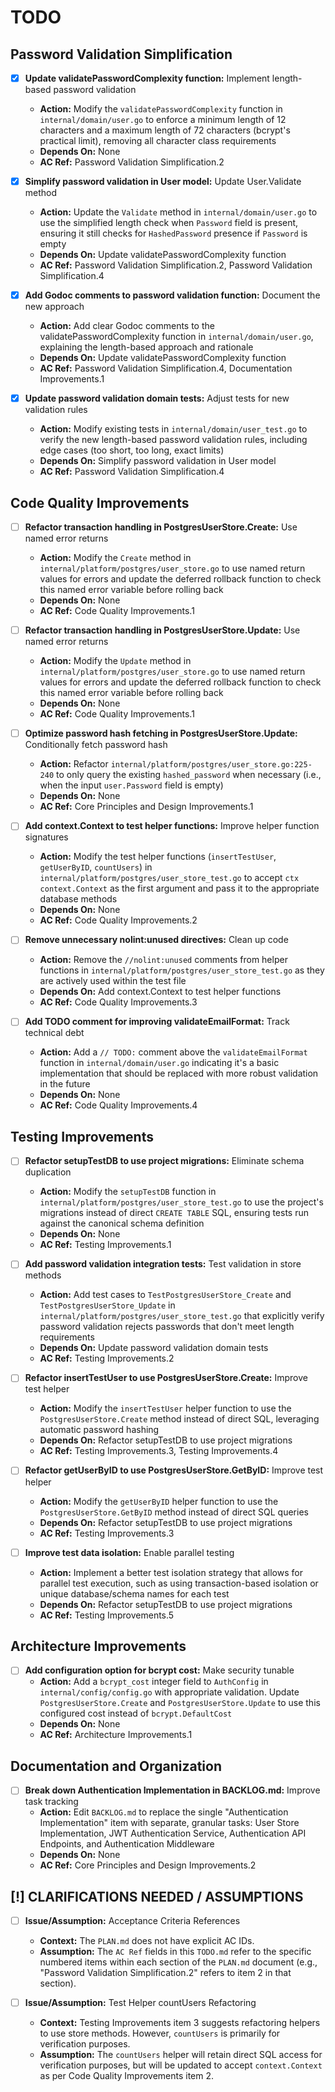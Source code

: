 # TODO

## Password Validation Simplification

- [x] **Update validatePasswordComplexity function:** Implement length-based password validation
  - **Action:** Modify the `validatePasswordComplexity` function in `internal/domain/user.go` to enforce a minimum length of 12 characters and a maximum length of 72 characters (bcrypt's practical limit), removing all character class requirements
  - **Depends On:** None
  - **AC Ref:** Password Validation Simplification.2

- [x] **Simplify password validation in User model:** Update User.Validate method
  - **Action:** Update the `Validate` method in `internal/domain/user.go` to use the simplified length check when `Password` field is present, ensuring it still checks for `HashedPassword` presence if `Password` is empty
  - **Depends On:** Update validatePasswordComplexity function
  - **AC Ref:** Password Validation Simplification.2, Password Validation Simplification.4

- [x] **Add Godoc comments to password validation function:** Document the new approach
  - **Action:** Add clear Godoc comments to the validatePasswordComplexity function in `internal/domain/user.go`, explaining the length-based approach and rationale
  - **Depends On:** Update validatePasswordComplexity function
  - **AC Ref:** Password Validation Simplification.4, Documentation Improvements.1

- [x] **Update password validation domain tests:** Adjust tests for new validation rules
  - **Action:** Modify existing tests in `internal/domain/user_test.go` to verify the new length-based password validation rules, including edge cases (too short, too long, exact limits)
  - **Depends On:** Simplify password validation in User model
  - **AC Ref:** Password Validation Simplification.4

## Code Quality Improvements

- [ ] **Refactor transaction handling in PostgresUserStore.Create:** Use named error returns
  - **Action:** Modify the `Create` method in `internal/platform/postgres/user_store.go` to use named return values for errors and update the deferred rollback function to check this named error variable before rolling back
  - **Depends On:** None
  - **AC Ref:** Code Quality Improvements.1

- [ ] **Refactor transaction handling in PostgresUserStore.Update:** Use named error returns
  - **Action:** Modify the `Update` method in `internal/platform/postgres/user_store.go` to use named return values for errors and update the deferred rollback function to check this named error variable before rolling back
  - **Depends On:** None
  - **AC Ref:** Code Quality Improvements.1

- [ ] **Optimize password hash fetching in PostgresUserStore.Update:** Conditionally fetch password hash
  - **Action:** Refactor `internal/platform/postgres/user_store.go:225-240` to only query the existing `hashed_password` when necessary (i.e., when the input `user.Password` field is empty)
  - **Depends On:** None
  - **AC Ref:** Core Principles and Design Improvements.1

- [ ] **Add context.Context to test helper functions:** Improve helper function signatures
  - **Action:** Modify the test helper functions (`insertTestUser`, `getUserByID`, `countUsers`) in `internal/platform/postgres/user_store_test.go` to accept `ctx context.Context` as the first argument and pass it to the appropriate database methods
  - **Depends On:** None
  - **AC Ref:** Code Quality Improvements.2

- [ ] **Remove unnecessary nolint:unused directives:** Clean up code
  - **Action:** Remove the `//nolint:unused` comments from helper functions in `internal/platform/postgres/user_store_test.go` as they are actively used within the test file
  - **Depends On:** Add context.Context to test helper functions
  - **AC Ref:** Code Quality Improvements.3

- [ ] **Add TODO comment for improving validateEmailFormat:** Track technical debt
  - **Action:** Add a `// TODO:` comment above the `validateEmailFormat` function in `internal/domain/user.go` indicating it's a basic implementation that should be replaced with more robust validation in the future
  - **Depends On:** None
  - **AC Ref:** Code Quality Improvements.4

## Testing Improvements

- [ ] **Refactor setupTestDB to use project migrations:** Eliminate schema duplication
  - **Action:** Modify the `setupTestDB` function in `internal/platform/postgres/user_store_test.go` to use the project's migrations instead of direct `CREATE TABLE` SQL, ensuring tests run against the canonical schema definition
  - **Depends On:** None
  - **AC Ref:** Testing Improvements.1

- [ ] **Add password validation integration tests:** Test validation in store methods
  - **Action:** Add test cases to `TestPostgresUserStore_Create` and `TestPostgresUserStore_Update` in `internal/platform/postgres/user_store_test.go` that explicitly verify password validation rejects passwords that don't meet length requirements
  - **Depends On:** Update password validation domain tests
  - **AC Ref:** Testing Improvements.2

- [ ] **Refactor insertTestUser to use PostgresUserStore.Create:** Improve test helper
  - **Action:** Modify the `insertTestUser` helper function to use the `PostgresUserStore.Create` method instead of direct SQL, leveraging automatic password hashing
  - **Depends On:** Refactor setupTestDB to use project migrations
  - **AC Ref:** Testing Improvements.3, Testing Improvements.4

- [ ] **Refactor getUserByID to use PostgresUserStore.GetByID:** Improve test helper
  - **Action:** Modify the `getUserByID` helper function to use the `PostgresUserStore.GetByID` method instead of direct SQL queries
  - **Depends On:** Refactor setupTestDB to use project migrations
  - **AC Ref:** Testing Improvements.3

- [ ] **Improve test data isolation:** Enable parallel testing
  - **Action:** Implement a better test isolation strategy that allows for parallel test execution, such as using transaction-based isolation or unique database/schema names for each test
  - **Depends On:** Refactor setupTestDB to use project migrations
  - **AC Ref:** Testing Improvements.5

## Architecture Improvements

- [ ] **Add configuration option for bcrypt cost:** Make security tunable
  - **Action:** Add a `bcrypt_cost` integer field to `AuthConfig` in `internal/config/config.go` with appropriate validation. Update `PostgresUserStore.Create` and `PostgresUserStore.Update` to use this configured cost instead of `bcrypt.DefaultCost`
  - **Depends On:** None
  - **AC Ref:** Architecture Improvements.1

## Documentation and Organization

- [ ] **Break down Authentication Implementation in BACKLOG.md:** Improve task tracking
  - **Action:** Edit `BACKLOG.md` to replace the single "Authentication Implementation" item with separate, granular tasks: User Store Implementation, JWT Authentication Service, Authentication API Endpoints, and Authentication Middleware
  - **Depends On:** None
  - **AC Ref:** Core Principles and Design Improvements.2

## [!] CLARIFICATIONS NEEDED / ASSUMPTIONS

- [ ] **Issue/Assumption:** Acceptance Criteria References
  - **Context:** The `PLAN.md` does not have explicit AC IDs.
  - **Assumption:** The `AC Ref` fields in this `TODO.md` refer to the specific numbered items within each section of the `PLAN.md` document (e.g., "Password Validation Simplification.2" refers to item 2 in that section).

- [ ] **Issue/Assumption:** Test Helper countUsers Refactoring
  - **Context:** Testing Improvements item 3 suggests refactoring helpers to use store methods. However, `countUsers` is primarily for verification purposes.
  - **Assumption:** The `countUsers` helper will retain direct SQL access for verification purposes, but will be updated to accept `context.Context` as per Code Quality Improvements item 2.
